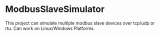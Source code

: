 # ModbusSlaveSimulator
This project can simulate multiple modbus slave devices over tcp/udp or rtu. Can work on Linux/Windows Platforms.

